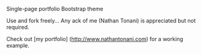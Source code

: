 Single-page portfolio Bootstrap theme

Use and fork freely... Any ack of me (Nathan Tonani) is appreciated but not required.

Check out [my portfolio] (http://www.nathantonani.com) for a working example.
